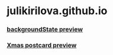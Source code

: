 # julikirilova.github.io

### [backgroundState preview](https://julikirilova.github.io/backgroundState.html)

### [Xmas postcard preview](https://julikirilova.github.io/postcard.html)
